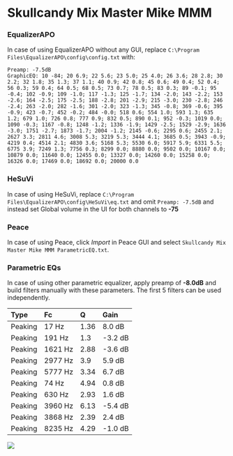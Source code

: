 # Skullcandy Mix Master Mike MMM

### EqualizerAPO
In case of using EqualizerAPO without any GUI, replace `C:\Program Files\EqualizerAPO\config\config.txt`
with:
```
Preamp: -7.5dB
GraphicEQ: 10 -84; 20 6.9; 22 5.6; 23 5.0; 25 4.0; 26 3.6; 28 2.8; 30 2.2; 32 1.8; 35 1.3; 37 1.1; 40 0.9; 42 0.8; 45 0.6; 49 0.4; 52 0.4; 56 0.3; 59 0.4; 64 0.5; 68 0.5; 73 0.7; 78 0.5; 83 0.3; 89 -0.1; 95 -0.4; 102 -0.9; 109 -1.0; 117 -1.3; 125 -1.7; 134 -2.0; 143 -2.2; 153 -2.6; 164 -2.5; 175 -2.5; 188 -2.8; 201 -2.9; 215 -3.0; 230 -2.8; 246 -2.4; 263 -2.0; 282 -1.6; 301 -2.0; 323 -1.3; 345 -0.8; 369 -0.6; 395 -0.9; 423 -0.7; 452 -0.2; 484 -0.0; 518 0.6; 554 1.0; 593 1.3; 635 1.2; 679 1.0; 726 0.8; 777 0.9; 832 0.5; 890 0.1; 952 -0.3; 1019 0.0; 1090 -0.3; 1167 -0.8; 1248 -1.2; 1336 -1.9; 1429 -2.5; 1529 -2.9; 1636 -3.0; 1751 -2.7; 1873 -1.7; 2004 -1.2; 2145 -0.6; 2295 0.6; 2455 2.1; 2627 3.3; 2811 4.6; 3008 5.3; 3219 5.3; 3444 4.1; 3685 0.5; 3943 -0.9; 4219 0.4; 4514 2.1; 4830 3.6; 5168 5.3; 5530 6.0; 5917 5.9; 6331 5.5; 6775 3.9; 7249 1.3; 7756 0.3; 8299 0.0; 8880 0.0; 9502 0.0; 10167 0.0; 10879 0.0; 11640 0.0; 12455 0.0; 13327 0.0; 14260 0.0; 15258 0.0; 16326 0.0; 17469 0.0; 18692 0.0; 20000 0.0
```

### HeSuVi
In case of using HeSuVi, replace `C:\Program Files\EqualizerAPO\config\HeSuVi\eq.txt` and omit `Preamp:
-7.5dB` and instead set Global volume in the UI for both channels to **-75**

### Peace
In case of using Peace, click *Import* in Peace GUI and select `Skullcandy Mix Master Mike MMM ParametricEQ.txt`.

### Parametric EQs
In case of using other parametric equalizer, apply preamp of **-8.0dB** and build filters manually with
these parameters. The first 5 filters can be used independently.

| Type    | Fc      |    Q | Gain    |
|:--------|:--------|:-----|:--------|
| Peaking | 17 Hz   | 1.36 | 8.0 dB  |
| Peaking | 191 Hz  | 1.3  | -3.2 dB |
| Peaking | 1621 Hz | 2.88 | -3.6 dB |
| Peaking | 2977 Hz | 3.9  | 5.9 dB  |
| Peaking | 5777 Hz | 3.34 | 6.7 dB  |
| Peaking | 74 Hz   | 4.94 | 0.8 dB  |
| Peaking | 630 Hz  | 2.93 | 1.6 dB  |
| Peaking | 3960 Hz | 6.13 | -5.4 dB |
| Peaking | 3868 Hz | 2.39 | 2.4 dB  |
| Peaking | 8235 Hz | 4.29 | -1.0 dB |

![](https://raw.githubusercontent.com/jaakkopasanen/AutoEq/master/results/headphonecom/sbaf-serious/Skullcandy%20Mix%20Master%20Mike%20MMM/Skullcandy%20Mix%20Master%20Mike%20MMM.png)